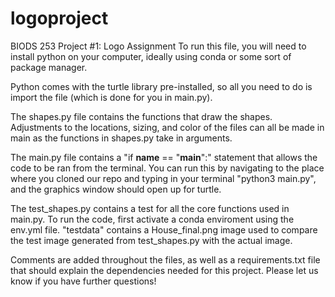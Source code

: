 # logoproject
BIODS 253 Project #1: Logo Assignment
To run this file, you will need to install python on your computer, ideally using conda or some sort of package manager. 

Python comes with the turtle library pre-installed, so all you need to do is import the file (which is done for you in main.py).

The shapes.py file contains the functions that draw the shapes. Adjustments to the locations, sizing, and color of the files can all be made in main as the functions in shapes.py take in arguments. 

The main.py file contains a "if __name__ == "__main__":" statement that allows the code to be ran from the terminal. You can run this by navigating to the place where you cloned our repo and typing in your terminal "python3 main.py", and the graphics window should open up for turtle.

The test_shapes.py contains a test for all the core functions used in main.py. To run the code, first activate a conda enviroment using the env.yml file. "testdata" contains a House_final.png image used to compare the test image generated from test_shapes.py with the actual image.

Comments are added throughout the files, as well as a requirements.txt file that should explain the dependencies needed for this project. Please let us know if you have further questions! 





